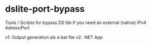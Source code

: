 # dslite-port-bypass
Tools / Scripts for bypass DS lite if you need an external (native) IPv4 Adress/Port

v1: Output generation als a bat file
v2: .NET App
